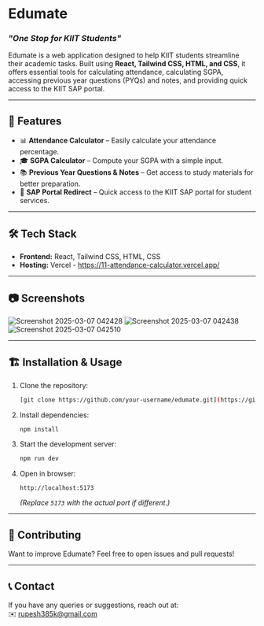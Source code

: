 # Edumate  
### *"One Stop for KIIT Students"*  

Edumate is a web application designed to help KIIT students streamline their academic tasks. Built using **React, Tailwind CSS, HTML, and CSS**, it offers essential tools for calculating attendance, calculating SGPA, accessing previous year questions (PYQs) and notes, and providing quick access to the KIIT SAP portal.  

---  

## 🚀 Features  
- 📊 **Attendance Calculator** – Easily calculate your attendance percentage.  
- 🎓 **SGPA Calculator** – Compute your SGPA with a simple input.  
- 📚 **Previous Year Questions & Notes** – Get access to study materials for better preparation.  
- 🔗 **SAP Portal Redirect** – Quick access to the KIIT SAP portal for student services.  

---  

## 🛠 Tech Stack  
- **Frontend:** React, Tailwind CSS, HTML, CSS  
- **Hosting:** Vercel - https://11-attendance-calculator.vercel.app/  

---  

## 📷 Screenshots  
![Screenshot 2025-03-07 042428](https://github.com/user-attachments/assets/6ab8405a-c384-427a-8839-2b45b7e2002c)
![Screenshot 2025-03-07 042438](https://github.com/user-attachments/assets/806433a6-f6f1-4438-ada2-c65c2009e25c)
![Screenshot 2025-03-07 042510](https://github.com/user-attachments/assets/301c2d72-3641-45b0-a4e6-8c05e1bf3a8b)

---  

## 🏗 Installation & Usage  
1. Clone the repository:  
   ```bash  
   [git clone https://github.com/your-username/edumate.git](https://github.com/26kumar/Edu-Mate.git)    
   ```  
2. Install dependencies:  
   ```bash  
   npm install  
   ```  
3. Start the development server:  
   ```bash  
   npm run dev  
   ```  
4. Open in browser:  
   ```  
   http://localhost:5173  
   ```  
   *(Replace `5173` with the actual port if different.)*  

---  

## 🎯 Contributing  
Want to improve Edumate? Feel free to open issues and pull requests!  

---  

## 📞 Contact  
If you have any queries or suggestions, reach out at:  
✉️ rupesh385k@gmail.com 
  

